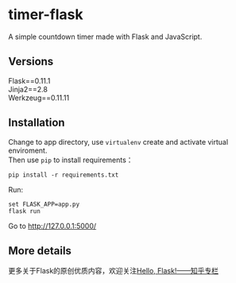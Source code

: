 # timer-flask
A simple countdown timer made with Flask and JavaScript.

## Versions
Flask==0.11.1  
Jinja2==2.8  
Werkzeug==0.11.11  

## Installation
Change to app directory, use `virtualenv` create and activate virtual enviroment.  
Then use `pip` to install requirements：  
```
pip install -r requirements.txt
```
Run:  
```
set FLASK_APP=app.py    
flask run
```

Go to http://127.0.0.1:5000/

## More details
更多关于Flask的原创优质内容，欢迎关注[Hello, Flask!——知乎专栏](https://zhuanlan.zhihu.com/flask)
